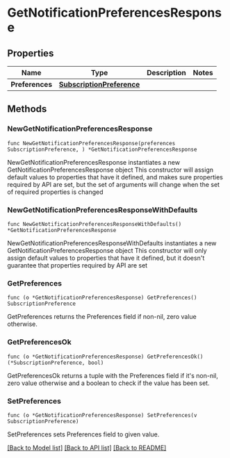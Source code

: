 # GetNotificationPreferencesResponse

## Properties

Name | Type | Description | Notes
------------ | ------------- | ------------- | -------------
**Preferences** | [**SubscriptionPreference**](SubscriptionPreference.md) |  | 

## Methods

### NewGetNotificationPreferencesResponse

`func NewGetNotificationPreferencesResponse(preferences SubscriptionPreference, ) *GetNotificationPreferencesResponse`

NewGetNotificationPreferencesResponse instantiates a new GetNotificationPreferencesResponse object
This constructor will assign default values to properties that have it defined,
and makes sure properties required by API are set, but the set of arguments
will change when the set of required properties is changed

### NewGetNotificationPreferencesResponseWithDefaults

`func NewGetNotificationPreferencesResponseWithDefaults() *GetNotificationPreferencesResponse`

NewGetNotificationPreferencesResponseWithDefaults instantiates a new GetNotificationPreferencesResponse object
This constructor will only assign default values to properties that have it defined,
but it doesn't guarantee that properties required by API are set

### GetPreferences

`func (o *GetNotificationPreferencesResponse) GetPreferences() SubscriptionPreference`

GetPreferences returns the Preferences field if non-nil, zero value otherwise.

### GetPreferencesOk

`func (o *GetNotificationPreferencesResponse) GetPreferencesOk() (*SubscriptionPreference, bool)`

GetPreferencesOk returns a tuple with the Preferences field if it's non-nil, zero value otherwise
and a boolean to check if the value has been set.

### SetPreferences

`func (o *GetNotificationPreferencesResponse) SetPreferences(v SubscriptionPreference)`

SetPreferences sets Preferences field to given value.



[[Back to Model list]](../README.md#documentation-for-models) [[Back to API list]](../README.md#documentation-for-api-endpoints) [[Back to README]](../README.md)


